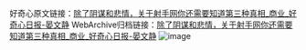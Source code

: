 好奇心原文链接：[除了阴谋和悲情，关于射手网你还需要知道第三种真相_商业_好奇心日报-晏文静](https://www.qdaily.com/articles/3988.html)
WebArchive归档链接：[除了阴谋和悲情，关于射手网你还需要知道第三种真相_商业_好奇心日报-晏文静](http://web.archive.org/web/20190611021729/https://www.qdaily.com/articles/3988.html)
![image](http://ww3.sinaimg.cn/large/007d5XDpgy1g3vdprw1kdj30u05cthdt)